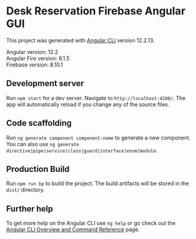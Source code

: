 # Desk Reservation Firebase Angular GUI

This project was generated with [Angular CLI](https://github.com/angular/angular-cli) version 12.2.13.

Angular version: 12.2\
Angular Fire version: 6.1.5\
Firebase version: 8.10.1

## Development server

Run `npm start` for a dev server. Navigate to `http://localhost:4200/`. The app will automatically reload if you change any of the source files.

## Code scaffolding

Run `ng generate component component-name` to generate a new component. You can also use `ng generate directive|pipe|service|class|guard|interface|enum|module`.

## Production Build

Run `npm run bp` to build the project. The build artifacts will be stored in the `dist/` directory.

## Further help

To get more help on the Angular CLI use `ng help` or go check out the [Angular CLI Overview and Command Reference](https://angular.io/cli) page.
